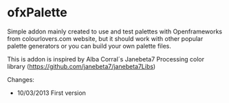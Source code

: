 # ofxPalette

Simple addon mainly created to use and test palettes with Openframeworks from 
colourlovers.com website, but it should work with other popular palette generators 
or you can build your own palette files.

This is addon is inspired by Alba Corral´s Janebeta7 Processing color library 
(https://github.com/janebeta7/janebeta7Libs) 

Changes:
* 10/03/2013 First version